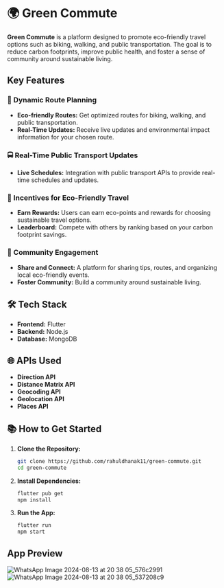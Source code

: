 # 🌍 Green Commute

**Green Commute** is a platform designed to promote eco-friendly travel options such as biking, walking, and public transportation. The goal is to reduce carbon footprints, improve public health, and foster a sense of community around sustainable living.

##  Key Features

### 🚴 Dynamic Route Planning
- **Eco-friendly Routes:** Get optimized routes for biking, walking, and public transportation.
- **Real-Time Updates:** Receive live updates and environmental impact information for your chosen route.

### 🚍 Real-Time Public Transport Updates
- **Live Schedules:** Integration with public transport APIs to provide real-time schedules and updates.

### 🎁 Incentives for Eco-Friendly Travel
- **Earn Rewards:** Users can earn eco-points and rewards for choosing sustainable travel options.
- **Leaderboard:** Compete with others by ranking based on your carbon footprint savings.

### 🌱 Community Engagement
- **Share and Connect:** A platform for sharing tips, routes, and organizing local eco-friendly events.
- **Foster Community:** Build a community around sustainable living.

## 🛠 Tech Stack
- **Frontend:** Flutter
- **Backend:** Node.js
- **Database:** MongoDB

## 🌐 APIs Used
- **Direction API**
- **Distance Matrix API**
- **Geocoding API**
- **Geolocation API**
- **Places API**

## 📚 How to Get Started
1. **Clone the Repository:**
   ```bash
   git clone https://github.com/rahuldhanak11/green-commute.git
   cd green-commute
   
2. **Install Dependencies:**
   ```bash
   flutter pub get
   npm install

3. **Run the App:**
   ```bash
   flutter run
   npm start

## App Preview
![WhatsApp Image 2024-08-13 at 20 38 05_576c2991](https://github.com/user-attachments/assets/368d8a5b-452d-4139-b58b-7279031518b4)
![WhatsApp Image 2024-08-13 at 20 38 05_537208c9](https://github.com/user-attachments/assets/f4904ff2-ed15-4643-99a5-49539b920660)





